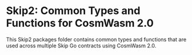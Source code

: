 # Skip2: Common Types and Functions for CosmWasm 2.0

This Skip2 packages folder contains common types and functions that are used across multiple Skip Go contracts using CosmWasm 2.0.

